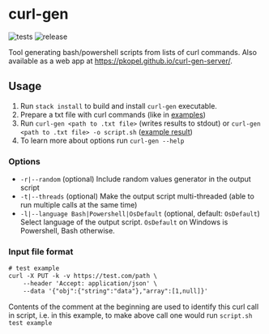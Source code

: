 # curl-gen

![tests](https://github.com/PKopel/curl-gen/actions/workflows/test.yaml/badge.svg)
![release](https://github.com/PKopel/curl-gen/actions/workflows/release.yaml/badge.svg)

Tool generating bash/powershell scripts from lists of curl commands.
Also available as a web app at <https://pkopel.github.io/curl-gen-server/>.

## Usage

1. Run `stack install` to build and install `curl-gen` executable.
2. Prepare a txt file with curl commands (like in [examples](examples))
3. Run `curl-gen <path to .txt file>` (writes results to stdout) or `curl-gen <path to .txt file> -o script.sh` ([example result](examples/example3.sh))
4. To learn more about options run `curl-gen --help`

### Options

- `-r|--random` (optional) Include random values generator in the output script
- `-t|--threads` (optional) Make the output script multi-threaded (able to run multiple calls at the same time)
- `-l|--language Bash|Powershell|OsDefault` (optional, default: `OsDefault`) Select language of the output script. `OsDefault` on Windows is Powershell, Bash otherwise.

### Input file format

```txt
# test example
curl -X PUT -k -v https://test.com/path \
    --header 'Accept: application/json' \
    --data '{"obj":{"string":"data"},"array":[1,null]}'
```

Contents of the comment at the beginning are used to identify this curl call in script,
i.e. in this example, to make above call one would run `script.sh test example`
